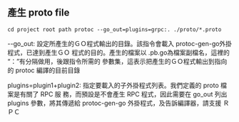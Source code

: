


## 產生 proto file
`
cd project root path
protoc --go_out=plugins=grpc:. ./proto/*.proto
`

--go_out: 設定所產生的ＧＯ程式輸出的目錄。該指令會載入 protoc-gen-go外掛程式，已達到產生ＧＯ
          程式的目的。產生的檔案以 .pb.go為檔案副檔名，這裡的 “：”有分隔做用，後跟指令所需的
          參數集，這表示把產生的ＧＯ程式輸出到指向的 protoc 編譯的目前目錄

plugins=plugin1+plugin2: 指定要載入的子外掛程式列表。我們定義的 proto 檔案是有關了 RPC 服
                         務，而預設是不會產生 RPC 程式，因此需要在 go_out 列出 plugins
                         參數，將其傳遞給 protoc-gen-go 外掛程式，及告訴編譯器，請支援 ＲＰＣ
                          